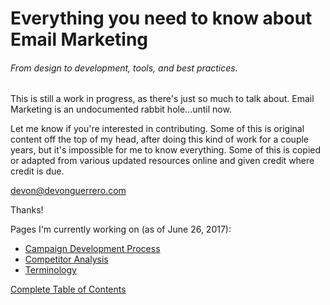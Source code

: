 # Everything you need to know about Email Marketing

###### From design to development, tools, and best practices.

This is still a work in progress, as there's just so much to talk about. Email Marketing is an undocumented rabbit hole...until now.

Let me know if you're interested in contributing. Some of this is original content off the top of my head, after doing this kind of work for a couple years, but it's impossible for me to know everything. Some of this is copied or adapted from various updated resources online and given credit where credit is due.

devon@devonguerrero.com

Thanks!

Pages I'm currently working on  \(as of June 26, 2017\):

* [Campaign Development Process](https://papagunit.gitbooks.io/the-comprehensive-email-marketing-reference/content/email-campaign-development-process.html)
* [Competitor Analysis](https://papagunit.gitbooks.io/the-comprehensive-email-marketing-reference/content/competitor-analysis.html)
* [Terminology](https://papagunit.gitbooks.io/the-comprehensive-email-marketing-reference/content/terminology-semantics.html)

[Complete Table of Contents](/SUMMARY.md)




